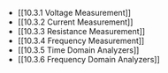 

- [[10.3.1 Voltage Measurement]]
- [[10.3.2 Current Measurement]]
- [[10.3.3 Resistance Measurement]]
- [[10.3.4 Frequency Measurement]]
- [[10.3.5 Time Domain Analyzers]]
- [[10.3.6 Frequency Domain Analyzers]]